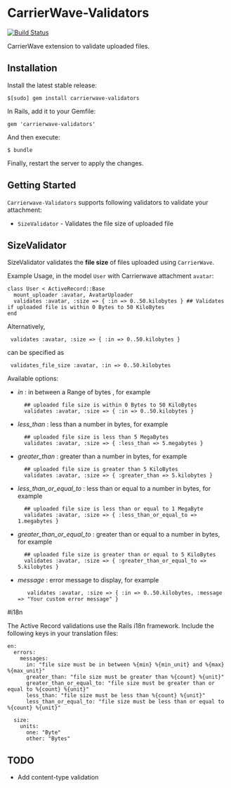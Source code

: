 # CarrierWave-Validators

[![Build Status](https://travis-ci.org/kirtithorat/carrierwave-validators.svg?branch=master)](https://travis-ci.org/kirtithorat/carrierwave-validators)

CarrierWave extension to validate uploaded files.

## Installation

Install the latest stable release:

    $[sudo] gem install carrierwave-validators

In Rails, add it to your Gemfile:

    gem 'carrierwave-validators'

And then execute:

    $ bundle

Finally, restart the server to apply the changes.

## Getting Started

`Carrierwave-Validators` supports following validators to validate your attachment:

* `SizeValidator` - Validates the file size of uploaded file

## SizeValidator

SizeValidator validates the **file size** of files uploaded using `CarrierWave`.

Example Usage, in the model `User` with Carrierwave attachment `avatar`:

    class User < ActiveRecord::Base
      mount_uploader :avatar, AvatarUploader
      validates :avatar, :size => { :in => 0..50.kilobytes } ## Validates if uploaded file is within 0 Bytes to 50 KiloBytes
    end

Alternatively,

     validates :avatar, :size => { :in => 0..50.kilobytes }

can be specified as

     validates_file_size :avatar, :in => 0..50.kilobytes  

Available options:

* *in* : in between a Range of bytes , for example 

        ## uploaded file size is within 0 Bytes to 50 KiloBytes
        validates :avatar, :size => { :in => 0..50.kilobytes } 

* *less_than* : less than a number in bytes, for example  

        ## uploaded file size is less than 5 MegaBytes
        validates :avatar, :size => { :less_than => 5.megabytes } 

* *greater_than* : greater than a number in bytes, for example 

        ## uploaded file size is greater than 5 KiloBytes
        validates :avatar, :size => { :greater_than => 5.kilobytes } 

* *less_than_or_equal_to* : less than or equal to a number in bytes, for example  

        ## uploaded file size is less than or equal to 1 MegaByte
        validates :avatar, :size => { :less_than_or_equal_to => 1.megabytes } 

* *greater_than_or_equal_to* : greater than or equal to a number in bytes, for example  

        ## uploaded file size is greater than or equal to 5 KiloBytes
        validates :avatar, :size => { :greater_than_or_equal_to => 5.kilobytes } 

* *message* : error message to display, for example  

         validates :avatar, :size => { :in => 0..50.kilobytes, :message => "Your custom error message" }   

#i18n

The Active Record validations use the Rails i18n framework. Include the following keys in your translation files:

    en:
      errors:
        messages:
          in: "file size must be in between %{min} %{min_unit} and %{max} %{max_unit}"
          greater_than: "file size must be greater than %{count} %{unit}"
          greater_than_or_equal_to: "file size must be greater than or equal to %{count} %{unit}"
          less_than: "file size must be less than %{count} %{unit}"
          less_than_or_equal_to: "file size must be less than or equal to %{count} %{unit}"

      size:
        units:
          one: "Byte"
          other: "Bytes"

## TODO

* Add content-type validation        

